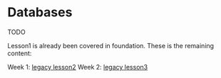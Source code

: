 # Databases

TODO

Lesson1 is already been covered in foundation. These is the remaining content:

Week 1: [legacy lesson2](../../../legacy/databases/lesson2/)
Week 2: [legacy lesson3](../../../legacy/databases/lesson3/)